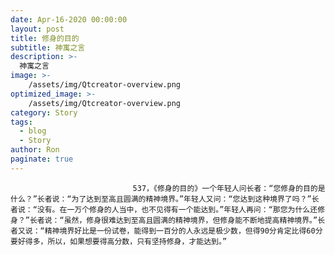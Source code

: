 ```yaml
---
date: Apr-16-2020 00:00:00
layout: post
title: 修身的目的
subtitle: 神寓之言
description: >-
  神寓之言
image: >-
    /assets/img/Qtcreator-overview.png
optimized_image: >-
    /assets/img/Qtcreator-overview.png
category: Story
tags:
  - blog
  - Story
author: Ron
paginate: true
---
```


							　　537，《修身的目的》一个年轻人问长者：“您修身的目的是什么？”长者说：“为了达到至高且圆满的精神境界。”年轻人又问：“您达到这种境界了吗？”长者说：“没有。在一万个修身的人当中，也不见得有一个能达到。”年轻人再问：“那您为什么还修身？”长者说：“虽然，修身很难达到至高且圆满的精神境界，但修身能不断地提高精神境界。”长者又说：“精神境界好比是一份试卷，能得到一百分的人永远是极少数，但得90分肯定比得60分要好得多，所以，如果想要得高分数，只有坚持修身，才能达到。”
							
							
						